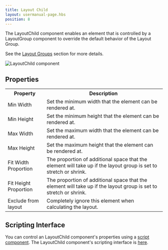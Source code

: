 ```yaml
---
title: Layout Child
layout: usermanual-page.hbs
position: 8
---
```


The LayoutChild component enables an element that is controlled by a LayoutGroup component to override the default behavior of the Layout Group.

See the [Layout Groups][0] section for more details.

![LayoutChild component][1]

## Properties

<table class="table table-striped">
    <col class="property-name"></col>
    <col class="property-description"></col>
    <tr><th>Property</th><th>Description</th></tr>
    <tr><td>Min Width</td><td>Set the minimum width that the element can be rendered at.</td></tr>
    <tr><td>Min Height</td><td>Set the minimum height that the element can be rendered at.</td></tr>
    <tr><td>Max Width</td><td>Set the maximum width that the element can be rendered at.</td></tr>
    <tr><td>Max Height</td><td>Set the maximum height that the element can be rendered at.</td></tr>
    <tr><td>Fit Width Proportion</td><td>The proportion of additional space that the element will take up if the layout group is set to stretch or shrink.</td></tr>
    <tr><td>Fit Height Proportion</td><td>The proportion of additional space that the element will take up if the layout group is set to stretch or shrink.</td></tr>
    <tr><td>Exclude from layout</td><td>Completely ignore this element when calculating the layout.</td></tr>
</table>

## Scripting Interface

You can control an LayoutChild component's properties using a [script component][2]. The LayoutChild component's scripting interface is [here][3].

[0]: /user-manual/user-interface/layout-groups
[1]: /images/user-manual/scenes/components/component-layoutchild.png
[2]: /user-manual/packs/components/script
[3]: /api/pc.LayoutChildComponent.html
